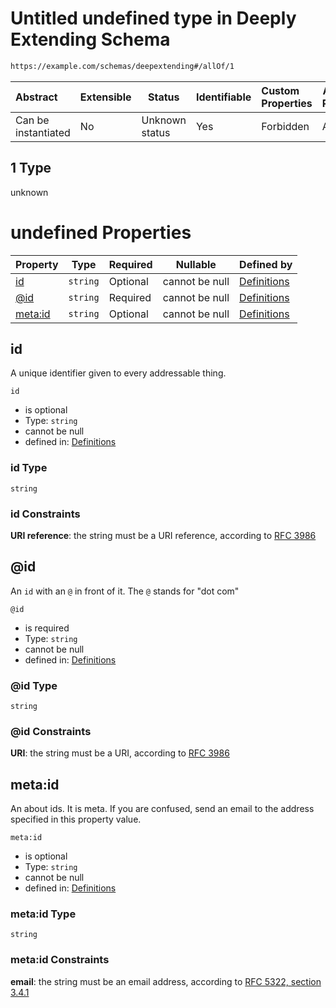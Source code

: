 # Untitled undefined type in Deeply Extending Schema

```txt
https://example.com/schemas/deepextending#/allOf/1
```




| Abstract            | Extensible | Status         | Identifiable | Custom Properties | Additional Properties | Access Restrictions | Defined In                                                                                           |
| :------------------ | ---------- | -------------- | ------------ | :---------------- | --------------------- | ------------------- | ---------------------------------------------------------------------------------------------------- |
| Can be instantiated | No         | Unknown status | Yes          | Forbidden         | Allowed               | none                | [deepextending.schema.json\*](../generated-schemas/deepextending.schema.json "open original schema") |

## 1 Type

unknown

# undefined Properties

| Property           | Type     | Required | Nullable       | Defined by                                                                                                                                           |
| :----------------- | -------- | -------- | -------------- | :--------------------------------------------------------------------------------------------------------------------------------------------------- |
| [id](#id)          | `string` | Optional | cannot be null | [Definitions](definitions-definitions-myid-properties-id.md "https&#x3A;//example.com/schemas/definitions#/definitions/myid/properties/id")          |
| [@id](#id-1)       | `string` | Required | cannot be null | [Definitions](definitions-definitions-myid-properties-id-1.md "https&#x3A;//example.com/schemas/definitions#/definitions/myid/properties/@id")       |
| [meta:id](#metaid) | `string` | Optional | cannot be null | [Definitions](definitions-definitions-myid-properties-metaid.md "https&#x3A;//example.com/schemas/definitions#/definitions/myid/properties/meta:id") |

## id

A unique identifier given to every addressable thing.


`id`

-   is optional
-   Type: `string`
-   cannot be null
-   defined in: [Definitions](definitions-definitions-myid-properties-id.md "https&#x3A;//example.com/schemas/definitions#/definitions/myid/properties/id")

### id Type

`string`

### id Constraints

**URI reference**: the string must be a URI reference, according to [RFC 3986](https://tools.ietf.org/html/rfc3986 "check the specification")

## @id

An `id` with an `@` in front of it. The `@` stands for "dot com"


`@id`

-   is required
-   Type: `string`
-   cannot be null
-   defined in: [Definitions](definitions-definitions-myid-properties-id-1.md "https&#x3A;//example.com/schemas/definitions#/definitions/myid/properties/@id")

### @id Type

`string`

### @id Constraints

**URI**: the string must be a URI, according to [RFC 3986](https://tools.ietf.org/html/rfc3986 "check the specification")

## meta:id

An about ids. It is meta. If you are confused, send an email to the address specified in this property value.


`meta:id`

-   is optional
-   Type: `string`
-   cannot be null
-   defined in: [Definitions](definitions-definitions-myid-properties-metaid.md "https&#x3A;//example.com/schemas/definitions#/definitions/myid/properties/meta:id")

### meta:id Type

`string`

### meta:id Constraints

**email**: the string must be an email address, according to [RFC 5322, section 3.4.1](https://tools.ietf.org/html/rfc5322 "check the specification")

